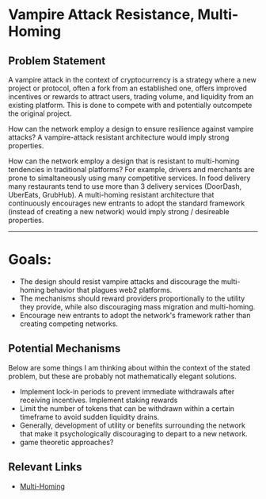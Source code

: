 # Vampire Attack Resistance, Multi-Homing

## Problem Statement

A vampire attack in the context of cryptocurrency is a strategy where a new project or protocol, often a fork from an established one, offers improved incentives or rewards to attract users, trading volume, and liquidity from an existing platform. This is done to compete with and potentially outcompete the original project. 

How can the network employ a design to ensure resilience against vampire attacks? A vampire-attack resistant architecture would imply strong properties. 

How can the network employ a design that is resistant to multi-homing tendencies in traditional platforms? For example, drivers and merchants are prone to simaltaneously using many competitive services. In food delivery many restaurants tend to use more than 3 delivery services (DoorDash, UberEats, GrubHub). 
A multi-homing resistant architecture that continuously encourages new entrants to adopt the standard framework (instead of creating a new network) would imply strong / desireable properties.  

___ 

# Goals:
- The design should resist vampire attacks and discourage the multi-homing behavior that plagues web2 platforms.
- The mechanisms should reward providers proportionally to the utility they provide, while also discouraging mass migration and multi-homing.
- Encourage new entrants to adopt the network's framework rather than creating competing networks.

## Potential Mechanisms
Below are some things I am thinking about within the context of the stated problem, but these are probably not mathematically elegant solutions. 

- Implement lock-in periods to prevent immediate withdrawals after receiving incentives. Implement staking rewards 
- Limit the number of tokens that can be withdrawn within a certain timeframe to avoid sudden liquidity drains.
- Generally, development of utility or benefits surrounding the network that make it psychologically discouraging to depart to a new network.
- game theoretic approaches?

## Relevant Links 
- [Multi-Homing](https://www.hbs.edu/ris/Publication%20Files/21-086_a5189999-6335-4890-b050-a59a4b665198.pdf)
